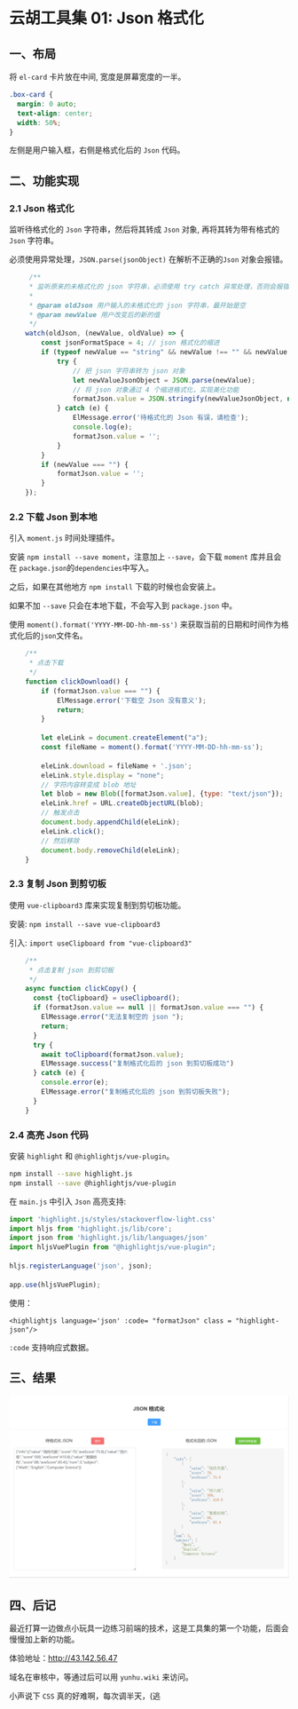 # 云胡工具集 01: Json 格式化



## 一、布局
将 `el-card` 卡片放在中间, 宽度是屏幕宽度的一半。

```css
.box-card {
  margin: 0 auto;
  text-align: center;  
  width: 50%;
}
```

左侧是用户输入框，右侧是格式化后的 `Json` 代码。

## 二、功能实现

### 2.1 Json 格式化

监听待格式化的 `Json` 字符串，然后将其转成 `Json` 对象, 再将其转为带有格式的 `Json` 字符串。

必须使用异常处理，`JSON.parse(jsonObject)` 在解析不正确的`Json` 对象会报错。
```javascript
     /**
     * 监听原来的未格式化的 json 字符串，必须使用 try catch 异常处理，否则会报错
     *
     * @param oldJson 用户输入的未格式化的 json 字符串，最开始是空
     * @param newValue 用户改变后的新的值
     */
    watch(oldJson, (newValue, oldValue) => {
        const jsonFormatSpace = 4; // json 格式化的缩进
        if (typeof newValue == "string" && newValue !== "" && newValue != null) {
            try {
                // 把 json 字符串转为 json 对象
                let newValueJsonObject = JSON.parse(newValue);
                // 将 json 对象通过 4 个缩进格式化，实现美化功能
                formatJson.value = JSON.stringify(newValueJsonObject, null, jsonFormatSpace);
            } catch (e) {
                ElMessage.error('待格式化的 Json 有误，请检查');
                console.log(e);
                formatJson.value = '';
            }
        }
        if (newValue === "") {
            formatJson.value = '';
        }
    });
```
### 2.2 下载 Json 到本地

引入 `moment.js` 时间处理插件。

安装 `npm install --save moment`，注意加上 `--save`，会下载 `moment` 库并且会在 `package.json`的`dependencies`中写入。

之后，如果在其他地方 `npm install` 下载的时候也会安装上。

如果不加 `--save` 只会在本地下载，不会写入到 `package.json` 中。

使用 `moment().format('YYYY-MM-DD-hh-mm-ss')` 来获取当前的日期和时间作为格式化后的`json`文件名。

```javascript
    /**
     * 点击下载
     */
    function clickDownload() {
        if (formatJson.value === "") {
            ElMessage.error('下载空 Json 没有意义');
            return;
        }
    
        let eleLink = document.createElement("a");
        const fileName = moment().format('YYYY-MM-DD-hh-mm-ss');
    
        eleLink.download = fileName + '.json';
        eleLink.style.display = "none";
        // 字符内容转变成 blob 地址
        let blob = new Blob([formatJson.value], {type: "text/json"});
        eleLink.href = URL.createObjectURL(blob);
        // 触发点击
        document.body.appendChild(eleLink);
        eleLink.click();
        // 然后移除
        document.body.removeChild(eleLink);
    }
```
### 2.3 复制 Json 到剪切板

使用 `vue-clipboard3` 库来实现复制到剪切板功能。

安装: `npm install --save vue-clipboard3`

引入: `import useClipboard from "vue-clipboard3"`

```javascript
    /**
     * 点击复制 json 到剪切板
     */
    async function clickCopy() {
      const {toClipboard} = useClipboard();
      if (formatJson.value == null || formatJson.value === "") {
        ElMessage.error("无法复制空的 json ");
        return;
      }
      try {
        await toClipboard(formatJson.value);
        ElMessage.success("复制格式化后的 json 到剪切板成功")
      } catch (e) {
        console.error(e);
        ElMessage.error("复制格式化后的 json 到剪切板失败");
      }
    }
```
### 2.4 高亮 Json 代码

安装 `highlight` 和 `@highlightjs/vue-plugin`。 

```bash
npm install --save highlight.js
npm install --save @highlightjs/vue-plugin
```

在 `main.js` 中引入 `Json` 高亮支持:
```js
import 'highlight.js/styles/stackoverflow-light.css'
import hljs from 'highlight.js/lib/core';
import json from 'highlight.js/lib/languages/json'
import hljsVuePlugin from "@highlightjs/vue-plugin";

hljs.registerLanguage('json', json);

app.use(hljsVuePlugin);
```

使用：
```vue
<highlightjs language='json' :code= "formatJson" class = "highlight-json"/>
```

`:code` 支持响应式数据。

## 三、结果
![img.png](img.png)

## 四、后记
最近打算一边做点小玩具一边练习前端的技术，这是工具集的第一个功能，后面会慢慢加上新的功能。

体验地址：http://43.142.56.47

域名在审核中，等通过后可以用 `yunhu.wiki` 来访问。

小声说下 `CSS` 真的好难啊，每次调半天，(逃